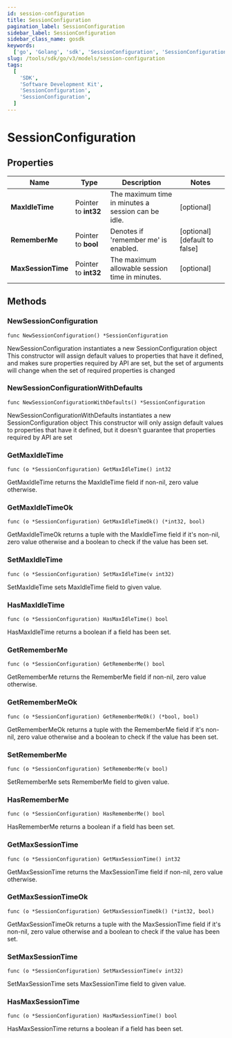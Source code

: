 ```yaml
---
id: session-configuration
title: SessionConfiguration
pagination_label: SessionConfiguration
sidebar_label: SessionConfiguration
sidebar_class_name: gosdk
keywords:
  ['go', 'Golang', 'sdk', 'SessionConfiguration', 'SessionConfiguration']
slug: /tools/sdk/go/v3/models/session-configuration
tags:
  [
    'SDK',
    'Software Development Kit',
    'SessionConfiguration',
    'SessionConfiguration',
  ]
---
```


# SessionConfiguration

## Properties

| Name | Type | Description | Notes |
| --- | --- | --- | --- |
| **MaxIdleTime** | Pointer to **int32** | The maximum time in minutes a session can be idle. | [optional] |
| **RememberMe** | Pointer to **bool** | Denotes if 'remember me' is enabled. | [optional] [default to false] |
| **MaxSessionTime** | Pointer to **int32** | The maximum allowable session time in minutes. | [optional] |

## Methods

### NewSessionConfiguration

`func NewSessionConfiguration() *SessionConfiguration`

NewSessionConfiguration instantiates a new SessionConfiguration object This constructor will assign default values to properties that have it defined, and makes sure properties required by API are set, but the set of arguments will change when the set of required properties is changed

### NewSessionConfigurationWithDefaults

`func NewSessionConfigurationWithDefaults() *SessionConfiguration`

NewSessionConfigurationWithDefaults instantiates a new SessionConfiguration object This constructor will only assign default values to properties that have it defined, but it doesn't guarantee that properties required by API are set

### GetMaxIdleTime

`func (o *SessionConfiguration) GetMaxIdleTime() int32`

GetMaxIdleTime returns the MaxIdleTime field if non-nil, zero value otherwise.

### GetMaxIdleTimeOk

`func (o *SessionConfiguration) GetMaxIdleTimeOk() (*int32, bool)`

GetMaxIdleTimeOk returns a tuple with the MaxIdleTime field if it's non-nil, zero value otherwise and a boolean to check if the value has been set.

### SetMaxIdleTime

`func (o *SessionConfiguration) SetMaxIdleTime(v int32)`

SetMaxIdleTime sets MaxIdleTime field to given value.

### HasMaxIdleTime

`func (o *SessionConfiguration) HasMaxIdleTime() bool`

HasMaxIdleTime returns a boolean if a field has been set.

### GetRememberMe

`func (o *SessionConfiguration) GetRememberMe() bool`

GetRememberMe returns the RememberMe field if non-nil, zero value otherwise.

### GetRememberMeOk

`func (o *SessionConfiguration) GetRememberMeOk() (*bool, bool)`

GetRememberMeOk returns a tuple with the RememberMe field if it's non-nil, zero value otherwise and a boolean to check if the value has been set.

### SetRememberMe

`func (o *SessionConfiguration) SetRememberMe(v bool)`

SetRememberMe sets RememberMe field to given value.

### HasRememberMe

`func (o *SessionConfiguration) HasRememberMe() bool`

HasRememberMe returns a boolean if a field has been set.

### GetMaxSessionTime

`func (o *SessionConfiguration) GetMaxSessionTime() int32`

GetMaxSessionTime returns the MaxSessionTime field if non-nil, zero value otherwise.

### GetMaxSessionTimeOk

`func (o *SessionConfiguration) GetMaxSessionTimeOk() (*int32, bool)`

GetMaxSessionTimeOk returns a tuple with the MaxSessionTime field if it's non-nil, zero value otherwise and a boolean to check if the value has been set.

### SetMaxSessionTime

`func (o *SessionConfiguration) SetMaxSessionTime(v int32)`

SetMaxSessionTime sets MaxSessionTime field to given value.

### HasMaxSessionTime

`func (o *SessionConfiguration) HasMaxSessionTime() bool`

HasMaxSessionTime returns a boolean if a field has been set.
